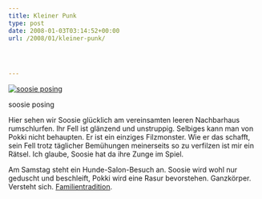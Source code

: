 ```yaml
---
title: Kleiner Punk
type: post
date: 2008-01-03T03:14:52+00:00
url: /2008/01/kleiner-punk/




---
```

<div class="flickr">
  <a href="http://www.flickr.com/photos/schreibblogade/2162697371/" title="soosie posing"><img src="//farm3.static.flickr.com/2196/2162697371_d9135c35ce.jpg" alt="soosie posing" /></a></p>

  <p>
    soosie posing
  </p>
</div>

Hier sehen wir Soosie glücklich am vereinsamten leeren Nachbarhaus rumschlurfen. Ihr Fell ist glänzend und unstruppig. Selbiges kann man von Pokki nicht behaupten. Er ist ein einziges Filzmonster. Wie er das schafft, sein Fell trotz täglicher Bemühungen meinerseits so zu verfilzen ist mir ein Rätsel. Ich glaube, Soosie hat da ihre Zunge im Spiel.

Am Samstag steht ein Hunde-Salon-Besuch an. Soosie wird wohl nur geduscht und beschleift, Pokki wird eine Rasur bevorstehen. Ganzkörper. Versteht sich. [Familientradition][1].

 [1]: http://flickr.com/photos/schreibblogade/2141627816/
